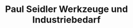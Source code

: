 ---
title: "Paul Seidler Werkzeuge und Industriebedarf"
url: /bautzen/paul-seidler-werkzeuge-und-industriebedarf/
shop: Eisenwaren
---
